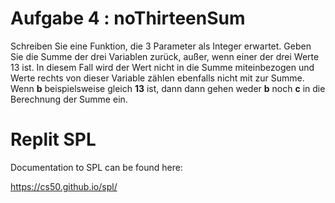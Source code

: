 # Aufgabe 4 : noThirteenSum
Schreiben Sie eine Funktion, die 3 Parameter als Integer erwartet. Geben Sie die Summe der drei Variablen zurück, außer, wenn einer der drei Werte 13 ist. In diesem Fall wird der Wert nicht in die Summe miteinbezogen und Werte rechts von dieser Variable zählen ebenfalls nicht mit zur Summe. Wenn **b** beispielsweise gleich **13** ist, dann dann gehen weder **b** noch **c** in die Berechnung der Summe ein.

# Replit SPL

Documentation to SPL can be found here:

https://cs50.github.io/spl/

